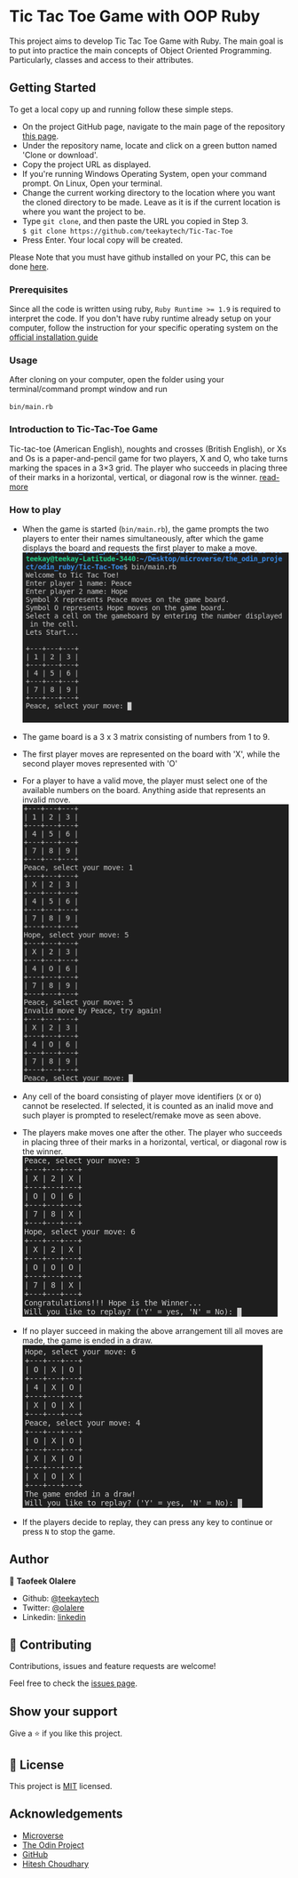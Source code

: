 # Tic Tac Toe Game with OOP Ruby

This project aims to develop Tic Tac Toe Game with Ruby. The main goal is to put into practice the main concepts of Object Oriented Programming. Particularly, classes and access to their attributes.

## Getting Started

To get a local copy up and running follow these simple steps.

- On the project GitHub page, navigate to the main page of the repository [this page](https://github.com/teekaytech/Tic-Tac-Toe).
- Under the repository name, locate and click on a green button named 'Clone or download'. 
- Copy the project URL as displayed.
- If you're running Windows Operating System, open your command prompt. On Linux, Open your terminal.
- Change the current working directory to the location where you want the cloned directory to be made. Leave as it is if the current location is where you want the project to be.
- Type `git clone`, and then paste the URL you copied in Step 3.<br>
`$ git clone https://github.com/teekaytech/Tic-Tac-Toe`
- Press Enter. Your local copy will be created.

Please Note that you must have github installed on your PC, this can be done [here](https://gist.github.com/derhuerst/1b15ff4652a867391f03).


### Prerequisites

Since all the code is written using ruby, `Ruby Runtime >= 1.9` is required to interpret the code. If you don't have ruby runtime already setup on your computer, follow the instruction for your specific operating system on the [official installation guide](https://www.ruby-lang.org/en/documentation/installation/)

### Usage

After cloning on your computer, open the folder using your terminal/command prompt window and run

`bin/main.rb`

### Introduction to Tic-Tac-Toe Game
Tic-tac-toe (American English), noughts and crosses (British English), or Xs and Os is a paper-and-pencil game for two players, X and O, who take turns marking the spaces in a 3×3 grid. The player who succeeds in placing three of their marks in a horizontal, vertical, or diagonal row is the winner. [read-more](https://en.wikipedia.org/wiki/Tic-tac-toe)

### How to play
- When the game is started (`bin/main.rb`), the game prompts the two players to enter their names simultaneously, after which the game displays the board and requests the first player to make a move.<br>
![screenshot](/assets/img/shot1.png)

- The game board is a 3 x 3 matrix consisting of numbers from 1 to 9.
- The first player moves are represented on the board with 'X', while the second player moves represented with 'O'
- For a player to have a valid move, the player must select one of the available numbers on the board. Anything aside that represents an invalid move.<br>
![screenshot](/assets/img/shot2.png)

- Any cell of the board consisting of player move identifiers (`X` or `O`) cannot be reselected. If selected, it is counted as an inalid move and such player is prompted to reselect/remake move as seen above.

- The players make moves one after the other. The player who succeeds in placing three of their marks in a horizontal, vertical, or diagonal row is the winner.<br>
![screenshot](/assets/img/shot3.png)

- If no player succeed in making the above arrangement till all moves are made, the game is ended in a draw.
![screenshot](/assets/img/shot4.png)

- If the players decide to replay, they can press any key to continue or press `N` to stop the game.

## Author

👤 **Taofeek Olalere**

- Github: [@teekaytech](https://github.com/teekaytech)
- Twitter: [@olalere](https://twitter.com/ola_lere)
- Linkedin: [linkedin](https://linkedin.com/in/teekaytech)

## 🤝 Contributing

Contributions, issues and feature requests are welcome!

Feel free to check the [issues page](issues/).

## Show your support

Give a ⭐️ if you like this project.

## 📝 License

This project is [MIT](lic.url) licensed.

## Acknowledgements

- [Microverse](https://microverse.pathwright.com/library/fast-track-curriculum/69047/path/step/57421589/)
- [The Odin Project](https://www.theodinproject.com/courses/ruby-programming/lessons/basic-enumerable-methods#learning-outcomes)
- [GitHub](https://help.github.com/en/github/creating-cloning-and-archiving-repositories/cloning-a-repository)
- [Hitesh Choudhary](https://www.youtube.com/watch?v=qU_gdQ1FvjM)
